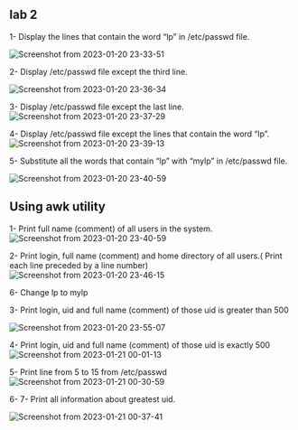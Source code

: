 ## lab 2


1- 	Display the lines that contain the word “lp” in /etc/passwd file.

![Screenshot from 2023-01-20 23-33-51](https://user-images.githubusercontent.com/52299389/213809403-b7f05e8e-2514-4275-be4c-1164824eee10.png)

2- Display /etc/passwd file except the third line.


![Screenshot from 2023-01-20 23-36-34](https://user-images.githubusercontent.com/52299389/213809757-ec9f207f-4ee5-49ac-8e0f-959fa1ed6787.png)



3-	Display /etc/passwd file except the last line.
![Screenshot from 2023-01-20 23-37-29](https://user-images.githubusercontent.com/52299389/213809811-a81ca7b4-7465-42d0-9936-93e1ebd16a17.png)


4-	Display /etc/passwd file except the lines that contain the word “lp”.
![Screenshot from 2023-01-20 23-39-13](https://user-images.githubusercontent.com/52299389/213809941-169ff298-487b-47f5-9eef-4870b5393086.png)


5- Substitute all the words that contain “lp” with “mylp” in /etc/passwd file.

![Screenshot from 2023-01-20 23-40-59](https://user-images.githubusercontent.com/52299389/213810190-ba31666e-ce5f-404a-b48b-19b61b524533.png)


## Using awk utility
1-	Print full name (comment) of all users in the system.
![Screenshot from 2023-01-20 23-40-59](https://user-images.githubusercontent.com/52299389/213811139-e7785664-8184-456e-8fa2-2fafd43d3c44.png)


2- 	Print login, full name (comment) and home directory of all users.( Print each line preceded by a line number)
![Screenshot from 2023-01-20 23-46-15](https://user-images.githubusercontent.com/52299389/213811115-16519a30-fbfb-4450-8144-c55df7013155.png)


6-	Change lp to mylp


3-	Print login, uid and full name (comment) of those uid is greater than 500

![Screenshot from 2023-01-20 23-55-07](https://user-images.githubusercontent.com/52299389/213812306-903808b1-f23f-4557-aade-7b99d18f723d.png)

4- Print login, uid and full name (comment) of those uid is exactly 500
![Screenshot from 2023-01-21 00-01-13](https://user-images.githubusercontent.com/52299389/213813071-0875804c-a3bb-4b74-a2ca-81157fa28832.png)


5- Print line from 5 to 15 from /etc/passwd
![Screenshot from 2023-01-21 00-30-59](https://user-images.githubusercontent.com/52299389/213818530-e5c01f79-863f-4066-9b3c-bf5b1d6ffbcb.png)


6- 7-	Print all information about greatest uid.

![Screenshot from 2023-01-21 00-37-41](https://user-images.githubusercontent.com/52299389/213818582-fbd228bb-951f-45d5-b3f4-4a3fc0a32fa9.png)

